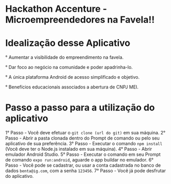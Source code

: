 # Hackathon Accenture - Microempreendedores na Favela!!

# Idealização desse Aplicativo

° Aumentar a visibilidade do empreendimento na favela.

° Dar foco ao negócio na comunidade e poder apadrinha-lo.

° A única plataforma Android de acesso simplificado e objetivo.

° Benefícios educacionais associados a abertura de CNPJ MEI.

# Passo a passo para a utilização do aplicativo

1° Passo - Você deve efetuar o ```git clone (url do git)```  em sua máquina.
2° Passo - Abrir a pasta clonada dentro do Prompt de comando ou pelo seu aplicativo de sua preferência.
3° Passo - Executar o comando ```npm install``` (Você deve ter o Node.js instalado em sua máquina).
4° Passo - Abrir emulador Android Studio.
5° Passo - Executar o comando em seu Prompt de comando ```expo run:android```, aguarde o app buildar no emulador.
6° Passo - Você pode se cadastrar, ou usar a conta cadastrada no banco de dados ```benta@ig.com```, com a senha ```123456```.
7° Passo - Você já pode desfrutar do aplicativo.
